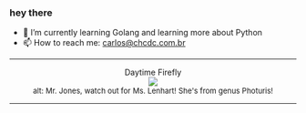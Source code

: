### hey there 

- :seedling: I’m currently learning Golang and learning more about Python
- :mailbox: How to reach me: carlos@chcdc.com.br


---


<!-- xkcd -->
<p align="center">Daytime Firefly</br><img src=https://imgs.xkcd.com/comics/daytime_firefly.png></br><font size =2>alt: Mr. Jones, watch out for Ms. Lenhart! She's from genus Photuris!</br></font></p></table></p> 


<!-- xkcd -->
---
